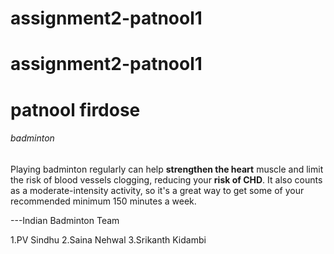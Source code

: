 # assignment2-patnool1
# assignment2-patnool1
# patnool firdose
###### badminton
Playing badminton regularly can help **strengthen the heart** muscle and limit the risk of blood vessels clogging, reducing your **risk of CHD**. It also counts as a moderate-intensity activity, so it's a great way to get some of your recommended minimum 150 minutes a week.

---Indian Badminton Team

1.PV Sindhu
2.Saina Nehwal
3.Srikanth Kidambi
